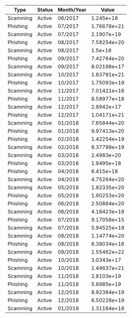 | Type     | Status   | Month/Year   |       Value |
|----------|----------|--------------|-------------|
| Scamming | Active   | 06/2017      | 1.245e+18   |
| Phishing | Active   | 07/2017      | 1.76678e+21 |
| Scamming | Active   | 07/2017      | 2.1907e+19  |
| Phishing | Active   | 08/2017      | 7.58254e+20 |
| Scamming | Active   | 08/2017      | 1.5e+18     |
| Phishing | Active   | 09/2017      | 7.42764e+20 |
| Scamming | Active   | 09/2017      | 8.02198e+17 |
| Scamming | Active   | 10/2017      | 1.83791e+21 |
| Phishing | Active   | 10/2017      | 1.75093e+19 |
| Scamming | Active   | 11/2017      | 7.01421e+16 |
| Phishing | Active   | 11/2017      | 8.58977e+18 |
| Scamming | Active   | 12/2017      | 2.8942e+17  |
| Phishing | Active   | 12/2017      | 1.04171e+21 |
| Scamming | Active   | 01/2018      | 7.65844e+20 |
| Phishing | Active   | 01/2018      | 9.97413e+20 |
| Phishing | Active   | 02/2018      | 1.42254e+19 |
| Scamming | Active   | 02/2018      | 8.37799e+19 |
| Scamming | Active   | 03/2018      | 2.4983e+20  |
| Phishing | Active   | 03/2018      | 1.9495e+18  |
| Phishing | Active   | 04/2018      | 6.415e+18   |
| Scamming | Active   | 04/2018      | 4.75264e+20 |
| Scamming | Active   | 05/2018      | 1.82335e+20 |
| Phishing | Active   | 05/2018      | 1.90253e+20 |
| Phishing | Active   | 06/2018      | 2.50864e+20 |
| Scamming | Active   | 06/2018      | 4.18423e+19 |
| Phishing | Active   | 07/2018      | 9.17058e+15 |
| Scamming | Active   | 07/2018      | 5.94525e+19 |
| Scamming | Active   | 08/2018      | 1.14774e+20 |
| Phishing | Active   | 08/2018      | 6.38034e+16 |
| Scamming | Active   | 09/2018      | 1.55462e+22 |
| Phishing | Active   | 10/2018      | 3.0343e+17  |
| Scamming | Active   | 10/2018      | 1.44637e+21 |
| Scamming | Active   | 11/2018      | 2.8103e+19  |
| Phishing | Active   | 11/2018      | 5.8985e+19  |
| Scamming | Active   | 12/2018      | 8.92384e+19 |
| Phishing | Active   | 12/2018      | 6.50228e+19 |
| Scamming | Active   | 01/2019      | 1.31164e+18 |
